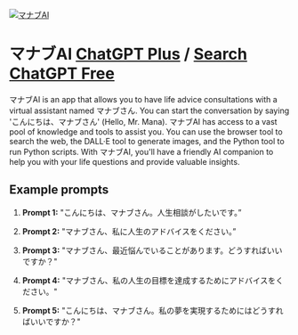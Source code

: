 
[![マナブAI](https://files.oaiusercontent.com/file-8tzUWdduRQjV0Fjoh6z7gMNm?se=2123-10-16T06%3A31%3A11Z&sp=r&sv=2021-08-06&sr=b&rscc=max-age%3D31536000%2C%20immutable&rscd=attachment%3B%20filename%3DAnyConv.com__QKs2VD6O.jpg&sig=LiiVrUdMcIQdVqYgbhwP8IkNdtHXM%2BiNPt03h5/mtrE%3D)](https://chat.openai.com/g/g-RZq5pdhkb-manabuai)

# マナブAI [ChatGPT Plus](https://chat.openai.com/g/g-RZq5pdhkb-manabuai) / [Search ChatGPT Free](https://gptcall.net/index.html#/?search=%E3%83%9E%E3%83%8A%E3%83%96AI)

マナブAI is an app that allows you to have life advice consultations with a virtual assistant named マナブさん. You can start the conversation by saying 'こんにちは、マナブさん' (Hello, Mr. Mana). マナブAI has access to a vast pool of knowledge and tools to assist you. You can use the browser tool to search the web, the DALL·E tool to generate images, and the Python tool to run Python scripts. With マナブAI, you'll have a friendly AI companion to help you with your life questions and provide valuable insights.

## Example prompts

1. **Prompt 1:** "こんにちは、マナブさん。人生相談がしたいです。”

2. **Prompt 2:** "マナブさん、私に人生のアドバイスをください。”

3. **Prompt 3:** "マナブさん、最近悩んでいることがあります。どうすればいいですか？"

4. **Prompt 4:** "マナブさん、私の人生の目標を達成するためにアドバイスをください。"

5. **Prompt 5:** "こんにちは、マナブさん。私の夢を実現するためにはどうすればいいですか？"


